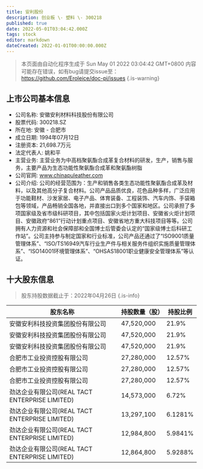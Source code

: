 ```yaml
---
title: 安利股份
description: 创业板 \- 塑料 \- 300218
published: true
date: 2022-05-01T03:04:42.000Z
tags: stock
editor: markdown
dateCreated: 2022-01-01T00:00:00.000Z
---
```


> 本页面由自动化程序生成于 Sun May 01 2022 03:04:42 GMT+0800
> 内容可能存在错误，如有bug请提交issue至：https://github.com/Eroleice/doc-pi/issues
{.is-warning}

## 上市公司基本信息
- 公司名称: 安徽安利材料科技股份有限公司
- 股票代码: 300218.SZ
- 所在地: 安徽 - 合肥市
- 成立日期: 1994年07月12日
- 注册资本: 21,698.7万元
- 法定代表人: 姚和平
- 主营业务: 主营业务为中高档聚氨酯合成革复合材料的研发，生产，销售与服务，主要产品为生态功能性聚氨酯合成革和聚氨酯树脂
- 公司官网: www.chinapuleather.com
- 公司介绍: 公司的经营范围为：生产和销售各类生态功能性聚氨酯合成革及材料，以及其他高分子复合材料。公司产品品质优良，花色品种多样，广泛应用于功能鞋材、沙发家居、电子产品、体育装备、工程装饰、汽车内饰、手袋箱包等领域，产品畅销全国各地，并直接出口到多个国家和地区。公司承担了多项国家级及省市级科研项目，其中包括国家火炬计划项目、安徽省火炬计划项目、安徽政府“861”行动计划重点项目、安徽省地方重大科技项目等等。公司拥有人力资源和社会保障部和全国博士后管委会认定的“国家级博士后科研工作站”。公司主持参与制定国家和行业标准，公司产品还通过了“ISO9001质量管理体系”、“ISO/TS16949汽车行业生产件与相关服务件组织实施质量管理体系”、“ISO14001环境管理体系”、“OHSAS18001职业健康安全管理体系”等认证。


## 十大股东信息
> 股东持股数据截止于：2022年04月26日
{.is-info}

| 股东名称 | 持股数量（股） | 持股比例 |
| --- | --- | --- |
| 安徽安利科技投资集团股份有限公司 | 47,520,000 | 21.9% |
| 安徽安利科技投资集团股份有限公司 | 47,520,000 | 21.9% |
| 安徽安利科技投资集团股份有限公司 | 47,520,000 | 21.9% |
| 合肥市工业投资控股有限公司 | 27,280,000 | 12.57% |
| 合肥市工业投资控股有限公司 | 27,280,000 | 12.57% |
| 合肥市工业投资控股有限公司 | 27,280,000 | 12.57% |
| 劲达企业有限公司(REAL TACT ENTERPRISE LIMITED) | 14,573,000 | 6.72% |
| 劲达企业有限公司(REAL TACT ENTERPRISE LIMITED) | 13,297,100 | 6.1281% |
| 劲达企业有限公司(REAL TACT ENTERPRISE LIMITED) | 12,984,800 | 5.9841% |
| 劲达企业有限公司(REAL TACT ENTERPRISE LIMITED) | 12,864,800 | 5.9288% |




